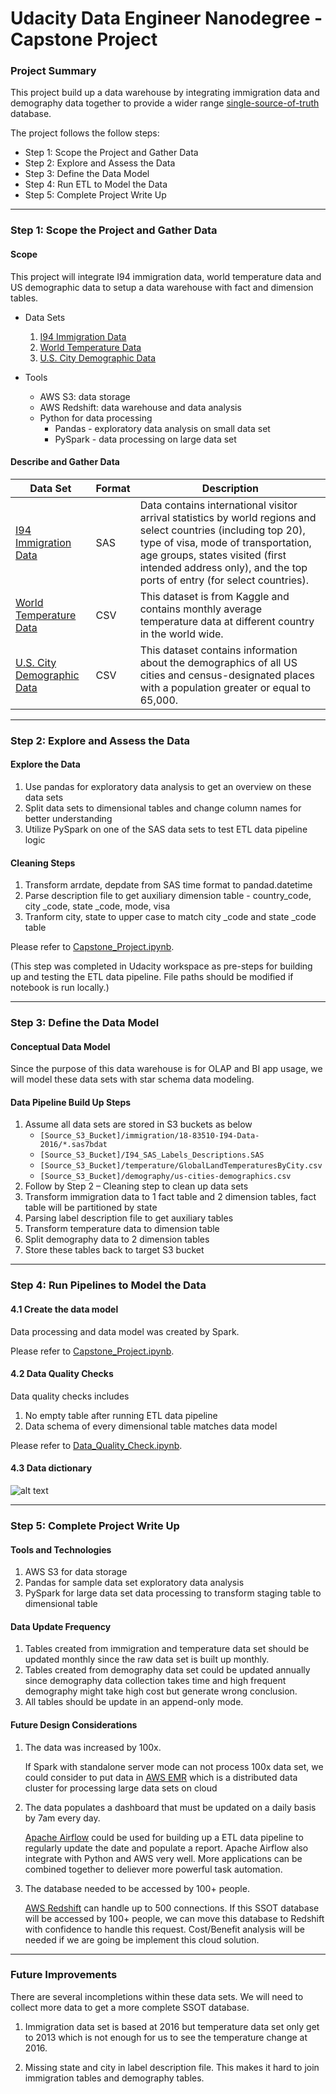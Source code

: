 # Udacity Data Engineer Nanodegree - Capstone Project

### Project Summary
This project build up a data warehouse by integrating immigration data and demography data together to provide a wider range [single-source-of-truth](https://en.wikipedia.org/wiki/Single_source_of_truth) database.

The project follows the follow steps:

* Step 1: Scope the Project and Gather Data
* Step 2: Explore and Assess the Data
* Step 3: Define the Data Model
* Step 4: Run ETL to Model the Data
* Step 5: Complete Project Write Up

---

### Step 1: Scope the Project and Gather Data

#### Scope
This project will integrate I94 immigration data, world temperature data and US demographic data to setup a data warehouse with fact and dimension tables.

* Data Sets 
    1. [I94 Immigration Data](https://travel.trade.gov/research/reports/i94/historical/2016.html)
    2. [World Temperature Data](https://www.kaggle.com/berkeleyearth/climate-change-earth-surface-temperature-data)
    3. [U.S. City Demographic Data](https://public.opendatasoft.com/explore/dataset/us-cities-demographics/export/)

* Tools
    * AWS S3: data storage
    * AWS Redshift: data warehouse and data analysis
    * Python for data processing
        * Pandas - exploratory data analysis on small data set
        * PySpark - data processing on large data set

#### Describe and Gather Data 

| Data Set | Format | Description |
| ---      | ---    | ---         |
|[I94 Immigration Data](https://travel.trade.gov/research/reports/i94/historical/2016.html)| SAS | Data contains international visitor arrival statistics by world regions and select countries (including top 20), type of visa, mode of transportation, age groups, states visited (first intended address only), and the top ports of entry (for select countries).|
|[World Temperature Data](https://www.kaggle.com/berkeleyearth/climate-change-earth-surface-temperature-data)| CSV | This dataset is from Kaggle and contains monthly average temperature data at different country in the world wide.|
|[U.S. City Demographic Data](https://public.opendatasoft.com/explore/dataset/us-cities-demographics/export/)| CSV | This dataset contains information about the demographics of all US cities and census-designated places with a population greater or equal to 65,000.|


---

### Step 2: Explore and Assess the Data

#### Explore the Data 

1. Use pandas for exploratory data analysis to get an overview on these data sets
2. Split data sets to dimensional tables and change column names for better understanding
3. Utilize PySpark on one of the SAS data sets to test ETL data pipeline logic

#### Cleaning Steps

1. Transform arrdate, depdate from SAS time format to pandad.datetime
2. Parse description file to get auxiliary dimension table - country_code, city _code, state _code, mode, visa
3. Tranform city, state to upper case to match city _code and state _code table

Please refer to [Capstone_Project.ipynb](https://github.com/akshayrf123/capstoneproject/blob/main/Capstone_Project.ipynb).

(This step was completed in Udacity workspace as pre-steps for building up and testing the ETL data pipeline. File paths should be modified if notebook is run locally.)

---

### Step 3: Define the Data Model

#### Conceptual Data Model
Since the purpose of this data warehouse is for OLAP and BI app usage, we will model these data sets with star schema data modeling.

#### Data Pipeline Build Up Steps

1. Assume all data sets are stored in S3 buckets as below
	* `[Source_S3_Bucket]/immigration/18-83510-I94-Data-2016/*.sas7bdat`
	* `[Source_S3_Bucket]/I94_SAS_Labels_Descriptions.SAS`
	* `[Source_S3_Bucket]/temperature/GlobalLandTemperaturesByCity.csv`
	* `[Source_S3_Bucket]/demography/us-cities-demographics.csv`
2. Follow by Step 2 – Cleaning step to clean up data sets
3. Transform immigration data to 1 fact table and 2 dimension tables, fact table will be partitioned by state
4. Parsing label description file to get auxiliary tables
5. Transform temperature data to dimension table
6. Split demography data to 2 dimension tables
7. Store these tables back to target S3 bucket

---

### Step 4: Run Pipelines to Model the Data 

#### 4.1 Create the data model

Data processing and data model was created by Spark.

Please refer to [Capstone_Project.ipynb](https://github.com/akshayrf123/capstoneproject/blob/main/Capstone_Project.ipynb).

#### 4.2 Data Quality Checks

Data quality checks includes

1. No empty table after running ETL data pipeline
2. Data schema of every dimensional table matches data model

Please refer to [Data_Quality_Check.ipynb](https://github.com/akshayrf123/capstoneproject/blob/main/Data_Quality_Check.ipynb).

#### 4.3 Data dictionary 

![alt text]()

---

### Step 5: Complete Project Write Up

#### Tools and Technologies
1. AWS S3 for data storage
2. Pandas for sample data set exploratory data analysis
3. PySpark for large data set data processing to transform staging table to dimensional table


#### Data Update Frequency
1. Tables created from immigration and temperature data set should be updated monthly since the raw data set is built up monthly.
2. Tables created from demography data set could be updated annually since demography data collection takes time and high frequent demography might take high cost but generate wrong conclusion.
3. All tables should be update in an append-only mode.


#### Future Design Considerations
1. The data was increased by 100x.
	
	If Spark with standalone server mode can not process 100x data set, we could consider to put data in [AWS EMR](https://aws.amazon.com/tw/emr/?nc2=h_ql_prod_an_emr&whats-new-cards.sort-by=item.additionalFields.postDateTime&whats-new-cards.sort-order=desc) which is a distributed data cluster for processing large data sets on cloud

2. The data populates a dashboard that must be updated on a daily basis by 7am every day.

	[Apache Airflow](https://airflow.apache.org) could be used for building up a ETL data pipeline to regularly update the date and populate a report. Apache Airflow also integrate with Python and AWS very well. More applications can be combined together to deliever more powerful task automation.

3. The database needed to be accessed by 100+ people.

	[AWS Redshift](https://aws.amazon.com/tw/redshift/?nc2=h_ql_prod_db_rs&whats-new-cards.sort-by=item.additionalFields.postDateTime&whats-new-cards.sort-order=desc) can handle up to 500 connections. If this SSOT database will be accessed by 100+ people, we can move this database to Redshift with confidence to handle this request. Cost/Benefit analysis will be needed if we are going be implement this cloud solution.

---

### Future Improvements
There are several incompletions within these data sets. We will need to collect more data to get a more complete SSOT database.

1. Immigration data set is based at 2016 but temperature data set only get to 2013 which is not enough for us to see the temperature change at 2016.
	
2. Missing state and city in label description file. This makes it hard to join immigration tables and demography tables.
